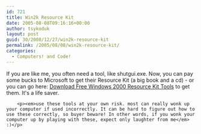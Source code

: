 ```yaml
---
id: 721
title: Win2k Resource Kit
date: 2005-08-08T09:16:16+00:00
author: tsykoduk
layout: post
guid: 30/2008/12/27/win2k-resource-kit
permalink: /2005/08/08/win2k-resource-kit/
categories:
  - Computers! and Code!
---
```

<p>If you are like me, you often need a tool, like shutgui.exe. Now, you can pay some bucks to Microsoft to get their Resource Kit (a big book and a cd) - or you can go here: <a href="http://www.petri.co.il/download_free_reskit_tools.htm">Download Free Windows 2000 Resource Kit Tools</a> to get them. It's a life saver.</p>


		<p><em>use these tools at your own risk. most can really wonk up your computer if used incorrectly. It can be hard to figure out how to use these correctly, so buyer beware! In other words, if you wonk your computer up by playing with these, expect only laughter from me</em> :)</p>